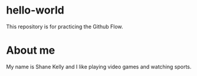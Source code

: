 # hello-world
This repository is for practicing the Github Flow.

# About me

My name is Shane Kelly and I like playing video games and watching sports.
